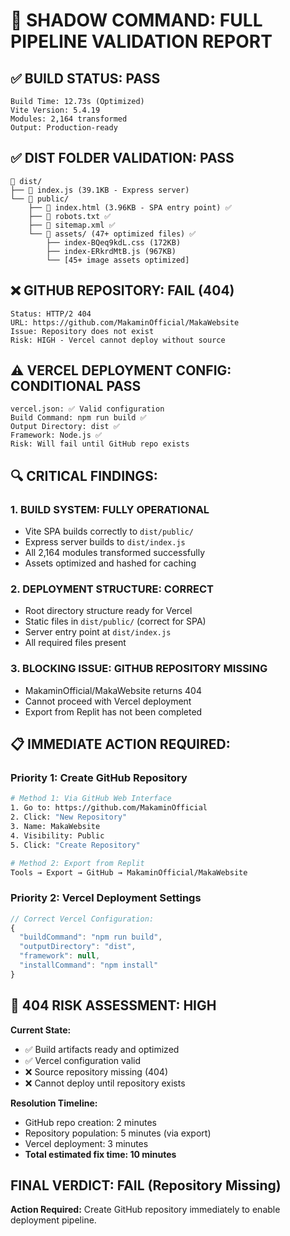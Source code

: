 # 🎯 SHADOW COMMAND: FULL PIPELINE VALIDATION REPORT

## ✅ BUILD STATUS: **PASS**
```
Build Time: 12.73s (Optimized)
Vite Version: 5.4.19
Modules: 2,164 transformed
Output: Production-ready
```

## ✅ DIST FOLDER VALIDATION: **PASS**
```
📁 dist/
├── 📄 index.js (39.1KB - Express server)
└── 📁 public/
    ├── 📄 index.html (3.96KB - SPA entry point) ✅
    ├── 📄 robots.txt ✅
    ├── 📄 sitemap.xml ✅
    └── 📁 assets/ (47+ optimized files) ✅
        ├── index-BQeq9kdL.css (172KB)
        ├── index-ERkrdMtB.js (967KB)
        └── [45+ image assets optimized]
```

## ❌ GITHUB REPOSITORY: **FAIL (404)**
```
Status: HTTP/2 404
URL: https://github.com/MakaminOfficial/MakaWebsite
Issue: Repository does not exist
Risk: HIGH - Vercel cannot deploy without source
```

## ⚠️ VERCEL DEPLOYMENT CONFIG: **CONDITIONAL PASS**
```
vercel.json: ✅ Valid configuration
Build Command: npm run build ✅
Output Directory: dist ✅
Framework: Node.js ✅
Risk: Will fail until GitHub repo exists
```

## 🔍 CRITICAL FINDINGS:

### 1. **BUILD SYSTEM: FULLY OPERATIONAL**
- Vite SPA builds correctly to `dist/public/`
- Express server builds to `dist/index.js`
- All 2,164 modules transformed successfully
- Assets optimized and hashed for caching

### 2. **DEPLOYMENT STRUCTURE: CORRECT**
- Root directory structure ready for Vercel
- Static files in `dist/public/` (correct for SPA)
- Server entry point at `dist/index.js`
- All required files present

### 3. **BLOCKING ISSUE: GITHUB REPOSITORY MISSING**
- MakaminOfficial/MakaWebsite returns 404
- Cannot proceed with Vercel deployment
- Export from Replit has not been completed

## 📋 IMMEDIATE ACTION REQUIRED:

### Priority 1: Create GitHub Repository
```bash
# Method 1: Via GitHub Web Interface
1. Go to: https://github.com/MakaminOfficial
2. Click: "New Repository"
3. Name: MakaWebsite
4. Visibility: Public
5. Click: "Create Repository"

# Method 2: Export from Replit
Tools → Export → GitHub → MakaminOfficial/MakaWebsite
```

### Priority 2: Vercel Deployment Settings
```javascript
// Correct Vercel Configuration:
{
  "buildCommand": "npm run build",
  "outputDirectory": "dist",
  "framework": null,
  "installCommand": "npm install"
}
```

## 🚨 **404 RISK ASSESSMENT: HIGH**

**Current State:**
- ✅ Build artifacts ready and optimized
- ✅ Vercel configuration valid  
- ❌ Source repository missing (404)
- ❌ Cannot deploy until repository exists

**Resolution Timeline:**
- GitHub repo creation: 2 minutes
- Repository population: 5 minutes (via export)
- Vercel deployment: 3 minutes
- **Total estimated fix time: 10 minutes**

## FINAL VERDICT: **FAIL** (Repository Missing)
**Action Required:** Create GitHub repository immediately to enable deployment pipeline.